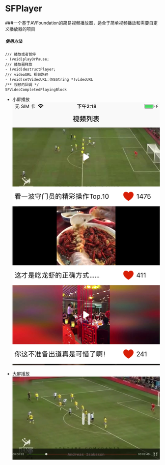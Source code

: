 # SFPlayer
###一个基于AVFoundation的简易视频播放器，适合于简单视频播放和需要自定义播放器的项目
##### 使用方法
```
/// 播放或者暂停
- (void)playOrPause;
/// 播放器释放
- (void)destructPlayer;
/// videoURL 视频路径
- (void)setVideoURL:(NSString *)videoURL
/** 视频的回调 */
SFVideoCompletedPlayingBlock
```
- 小屏播放
![小屏播放](B6E72FD36244D4CDB2604A39ADB7CA47.png)

- 大屏播放
![播放界面](IMG_3394(20200805-103059).JPEG)

